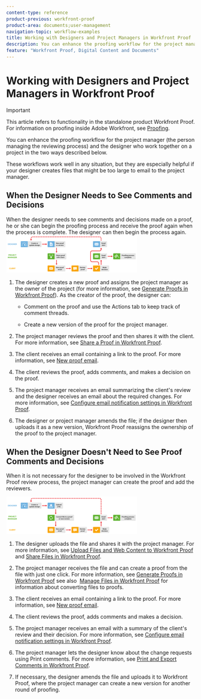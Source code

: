 ```yaml
---
content-type: reference
product-previous: workfront-proof
product-area: documents;user-management
navigation-topic: workflow-examples
title: Working with Designers and Project Managers in Workfront Proof
description: You can enhance the proofing workflow for the project manager (the person managing the reviewing process) and the designer who work together on a project in the two ways described below.
feature: "Workfront Proof, Digital Content and Documents"
---
```


# Working with Designers and Project Managers in Workfront Proof

>[!IMPORTANT]
>
>This article refers to functionality in the standalone product Workfront Proof. For information on proofing inside Adobe Workfront, see [Proofing](../../../review-and-approve-work/proofing/proofing.md).

You can enhance the proofing workflow for the project manager (the person managing the reviewing process) and the designer who work together on a project in the two ways described below.

These workflows work well in any situation, but they are especially helpful if your designer&nbsp;creates files that might be too large to email to the project manager.&nbsp;

## When the Designer Needs to See Comments and Decisions

When the designer needs to see comments and decisions made on a proof, he or she can begin the proofing process and receive the proof again when the process is complete. The designer can then begin the process again. ![designers_managers_-_option_A.png](assets/designers-managers---option-a-350x100.png)

1. The designer creates a new proof and assigns the project manager as the owner of the project (for more information, see [Generate Proofs in Workfront Proof](../../../workfront-proof/wp-work-proofsfiles/create-proofs-and-files/generate-proofs.md)). As the creator of the proof, the designer can:

   * Comment on the proof and use the Actions tab to keep track of comment threads. 
   * Create a new version of the proof for the project manager.   
   
     <!--   
     <MadCap:conditionalText data-mc-conditions="QuicksilverOrClassic.Draft mode">   
     For more information, see&nbsp;.   
     </MadCap:conditionalText>   
     -->

1. The project manager reviews the proof and then shares it with the client. For more information, see [Share a Proof in Workfront Proof](../../../workfront-proof/wp-work-proofsfiles/share-proofs-and-files/share-proof.md).
1. The client receives an email containing a link to the proof. For more information, see [New proof email](../../../workfront-proof/wp-emailsntfctns/proof-notifications-and-reminders/new-proof-email.md).
1. The client reviews the proof, adds comments, and makes a decision on the proof.
1. The project manager receives an email summarizing the client's review and the designer receives an email about the required changes. For more information, see [Configure email notification settings in Workfront Proof](../../../workfront-proof/wp-emailsntfctns/email-alerts/config-email-notification-settings-wp.md).
1. The designer or project manager amends the file; if the designer then uploads it as a new version, Workfront Proof reassigns the ownership of the proof to the project manager. 

   <!--
   <MadCap:conditionalText data-mc-conditions="QuicksilverOrClassic.Draft mode">
   For more information, see .
   </MadCap:conditionalText>
   -->

## When the Designer Doesn't Need to See Proof Comments and Decisions

When it is not necessary for the designer to be involved in the Workfront Proof review process, the project manager can create the proof and add the reviewers.&nbsp;

![designers_managers_-_option_B.png](assets/designers-managers---option-b-350x100.png)

1. The designer uploads the file and shares it with the project manager. For more information, see [Upload Files and Web Content to Workfront Proof](../../../workfront-proof/wp-work-proofsfiles/create-proofs-and-files/upload-files-web-content.md) and [Share Files in Workfront Proof](../../../workfront-proof/wp-work-proofsfiles/share-proofs-and-files/share-files.md).

1. The project manager receives the file and can create a proof from the file with just one click. For more information, see [Generate Proofs in Workfront Proof](../../../workfront-proof/wp-work-proofsfiles/create-proofs-and-files/generate-proofs.md)&nbsp;see also&nbsp; [Manage Files in Workfront Proof](../../../workfront-proof/wp-work-proofsfiles/manage-your-work/manage-files.md)&nbsp;for information about converting files to proofs.

1. The client receives an email containing a link to the proof. For more information, see [New proof email](../../../workfront-proof/wp-emailsntfctns/proof-notifications-and-reminders/new-proof-email.md).
1. The client reviews the proof, adds comments and makes a decision.
1. The project manager receives an email with a summary of the client's review and their decision. For more information, see [Configure email notification settings in Workfront Proof](../../../workfront-proof/wp-emailsntfctns/email-alerts/config-email-notification-settings-wp.md).
1. The project manager lets the designer know about the change requests using&nbsp;Print comments. For more information, see [Print and Export Comments in Workfront Proof](../../../workfront-proof/wp-work-proofsfiles/organize-your-work/print-and-export-comments.md).
1. If necessary, the designer amends the file and uploads it to Workfront Proof, where the project manager can create a new version for another round of proofing. 

   <!--
   <MadCap:conditionalText data-mc-conditions="QuicksilverOrClassic.Draft mode">
   For more information, see .
   </MadCap:conditionalText>
   -->

